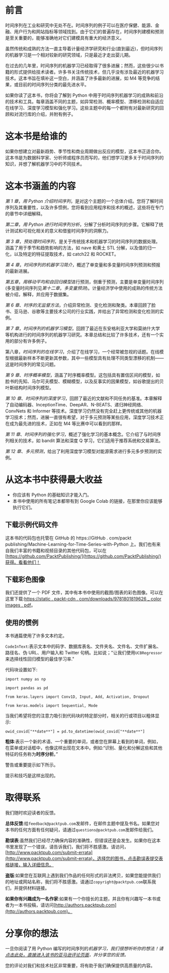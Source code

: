 <title>Preface</title>

# 前言

时间序列在工业和研究中无处不在。时间序列的例子可以在医疗保健、能源、金融、用户行为和网站指标等领域找到。由于它们的普遍存在，时间序列建模和预测是至关重要的，能够准确地对它们建模具有重大的经济意义。

虽然传统和成熟的方法一直主导着计量经济学研究和行业(直到最近)，但时间序列的机器学习是一个相对较新的研究领域，只是最近才走出婴儿期。

在过去的几年里，时间序列的机器学习已经取得了很多进展；然而，这些很少以书籍的形式提供给技术读者。许多书关注传统技术，但几乎没有涉及最近的机器学习技术。这本书旨在填补这一空白，并涵盖了许多最新的进展，如 M4 等竞争的结果，或目前的时间序列分类的最先进水平。

如果你读了这本书，你将会了解到 Python 中用于时间序列机器学习的成熟和前沿的技术和工具。每章涵盖不同的主题，如异常检测、概率模型、漂移检测和自适应在线学习、深度学习模型和强化学习。这些主题中的每一个都附有对最新研究的回顾和对流行库的介绍，并附有例子。

# 这本书是给谁的

如果你想建立对最新趋势、季节性和商业周期做出反应的模型，这本书正适合你。这本书是为数据科学家、分析师或程序员而写的，他们想学习更多关于时间序列的知识，并想了解机器学习中的不同技术。

# 这本书涵盖的内容

*第 1 章*，*用 Python 介绍时间序列*，是对这个主题的一个总体介绍。您将了解时间序列及其重要性，以及许多惯例，您将看到应用程序和技术的概述，这些将在专门的章节中详细解释。

*第二章*，*用 Python 进行时间序列分析*，分解了分析时间序列的步骤。它解释了统计测试和可视化相关的意义和借鉴时间序列的洞察力。

*第 3 章*，*预处理时间序列*，是关于传统技术和机器学习的时间序列的数据处理。涵盖了用于季节和趋势影响的方法，如 nave 和黄土 STL 分解，以及值的归一化，以及特定的特征提取技术，如 catch22 和 ROCKET。

*第 4 章*，*时间序列的机器学习简介*，概述了单变量和多变量时间序列预测和预报的最新进展。

*第五章*，*用移动平均和自回归模型*进行预测，侧重于预测，主要是单变量时间序列(多变量时间序列见*第十二章*，*多变量预测*)。计量经济学中使用的成熟的传统方法被介绍，解释，并应用于数据集。

*第 6 章*、*时序的无监督方法*，介绍异常检测、变化检测和聚类。本章回顾了脸书、亚马逊、谷歌等主要技术公司的行业实践，并给出了异常检测和变化检测的实例。

*第 7 章*，*时间序列的机器学习模型*，回顾了最近在东安格利亚大学和莫纳什大学等机构进行的时间序列的机器学习研究。本章总结和比较了许多技术，还有一个实用的部分有许多例子。

第八章，*时间序列的在线学习*，介绍了在线学习，一个经常被忽视的话题。在线模型根据最新样本不断更新其参数，其中一些模型具有处理不同类型漂移的机制——这是时间序列的常见问题。

*第 9 章*、*时序概率模型*，涵盖了时序概率模型。这包括具有置信区间的模型，如脸书的先知、马尔可夫模型、模糊模型，以及反事实的因果模型，如谷歌提出的贝叶斯结构时间序列模型。

*第 10 章*、*时间序列的深度学习*，回顾了最近的文献和不同任务的基准。本章解释了自动编码器、InceptionTime、DeepAR、N-BEATS、递归神经网络、ConvNets 和 Informer 等技术。深度学习仍然没有完全赶上更传统或其他的机器学习技术；然而，进展一直很有希望，对于多元预测等某些应用，深度学习技术正在成为最先进的技术，正如在 M4 等比赛中可以看到的那样。

*第 11 章*、*时间序列的强化学习*，概述了强化学习的基本概念。它介绍了与时间序列相关的技术，如 bandit 算法和深度 Q 学习，它们适用于推荐系统和交易算法。

*第 12 章*、*多元预测*，给出了利用深度学习模型对能源需求进行多元多步预测的实例。

# 从这本书中获得最大收益

*   你应该有 Python 的基础知识才能入门。
*   本书中使用的所有笔记本都带有到 Google Colab 的链接，在那里你应该能够执行它们。

## 下载示例代码文件

这本书的代码包也托管在 GitHub 的 https://GitHub . com/packt publishing/Machine-Learning-for-Time-Series-with-Python 上。我们也有来自我们丰富的书籍和视频目录的其他代码包，可以在[https://github.com/PacktPublishing/](https://github.com/PacktPublishing/)获得。看看他们！

## 下载彩色图像

我们还提供了一个 PDF 文件，其中有本书中使用的截图/图表的彩色图像。可以在这里下载:[https://static . packt-cdn . com/downloads/9781801819626 _ color images . pdf](https://static.packt-cdn.com/downloads/9781801819626_ColorImages.pdf)。

## 使用的惯例

本书通篇使用了许多文本约定。

`CodeInText`:表示文本中的码字、数据库表名、文件夹名、文件名、文件扩展名、路径名、伪 URL、用户输入和 Twitter 句柄。比如说；"让我们使用`UCBRegressor`来选择线性回归模型的最佳学习率."

代码块设置如下:

```
import numpy as np

import pandas as pd

from keras.layers import Conv1D, Input, Add, Activation, Dropout

from keras.models import Sequential, Mode 
```

当我们希望将您的注意力吸引到代码块的特定部分时，相关的行或项目以粗体显示:

```
owid_covid["**date**"] = pd.to_datetime(owid_covid["**date**"] 
```

**粗体**:表示一个新的术语、一个重要的单词，或者您在屏幕上看到的单词，例如，在菜单或对话框中，也像这样出现在文本中。例如:“识别、量化和分解这些和其他特征的任务称为**时序分析**。”

警告或重要提示如下所示。

提示和技巧是这样出现的。

# 取得联系

我们随时欢迎读者的反馈。

**总体反馈**:给`feedback@packtpub.com`发邮件，在邮件主题中提及书名。如果您对本书的任何方面有任何疑问，请通过`questions@packtpub.com`发邮件给我们。

**勘误表**:虽然我们已经尽力确保内容的准确性，但错误还是会发生。如果你在这本书里发现了一个错误，请告诉我们，我们将不胜感激。请访问，[http://www.packtpub.com/submit-errata](http://www.packtpub.com/submit-errata)，选择您的图书，点击勘误表提交表格链接，输入详细信息。

**盗版**:如果您在互联网上遇到我们作品的任何形式的非法拷贝，如果您能提供我们的地址或网站名称，我们将不胜感激。请通过`copyright@packtpub.com`联系我们，并提供材料链接。

**如果你有兴趣成为一名作家**:如果有一个你擅长的主题，并且你有兴趣写一本书或者为一本书投稿，请访问[http://authors.packtpub.com](http://authors.packtpub.com)。

# 分享你的想法

一旦你阅读了用 Python 编写的时间序列的*机器学习，我们很想听听你的想法！请[点击此处，直接进入该书的亚马逊评论页面](https://packt.link/r/1801819629)，并分享您的反馈。*

您的评论对我们和技术社区非常重要，将有助于我们确保提供高质量的内容。